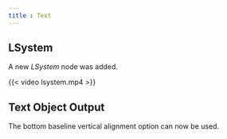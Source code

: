 ```yaml
---
title : Text
---
```


## LSystem

A new *LSystem* node was added.

{{< video lsystem.mp4 >}}

## Text Object Output

The bottom baseline vertical alignment option can now be used.

